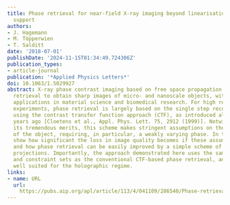 ```yaml
---
title: Phase retrieval for near-field X-ray imaging beyond linearisation or compact
  support
authors:
- J. Hagemann
- M. Töpperwien
- T. Salditt
date: '2018-07-01'
publishDate: '2024-11-15T01:34:49.724306Z'
publication_types:
- article-journal
publication: '*Applied Physics Letters*'
doi: 10.1063/1.5029927
abstract: X-ray phase contrast imaging based on free space propagation relies on phase
  retrieval to obtain sharp images of micro- and nanoscale objects, with widespread
  applications in material science and biomedical research. For high resolution synchrotron
  experiments, phase retrieval is largely based on the single step reconstruction
  using the contrast transfer function approach (CTF), as introduced almost twenty
  years ago [Cloetens et al., Appl. Phys. Lett. 75, 2912 (1999)]. Notwithstanding
  its tremendous merits, this scheme makes stringent assumptions on the optical properties
  of the object, requiring, in particular, a weakly varying phase. In this work, we
  show how significant the loss in image quality becomes if these assumption are violated,
  and how phase retrieval can be easily improved by a simple scheme of alternating
  projections. Importantly, the approach demonstrated here uses the same input data
  and constraint sets as the conventional CTF-based phase retrieval, and is particularly
  well suited for the holographic regime.
links:
- name: URL
  url: 
    https://pubs.aip.org/apl/article/113/4/041109/286540/Phase-retrieval-for-near-field-X-ray-imaging
---
```

